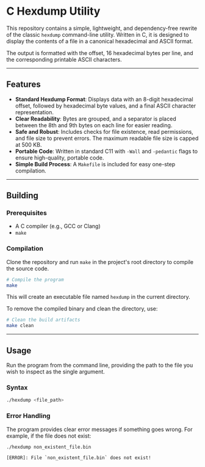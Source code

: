 # C Hexdump Utility

This repository contains a simple, lightweight, and dependency-free rewrite of the classic `hexdump` command-line utility. Written in C, it is designed to display the contents of a file in a canonical hexadecimal and ASCII format.

The output is formatted with the offset, 16 hexadecimal bytes per line, and the corresponding printable ASCII characters.

-----

## Features

  * **Standard Hexdump Format**: Displays data with an 8-digit hexadecimal offset, followed by hexadecimal byte values, and a final ASCII character representation.
  * **Clear Readability**: Bytes are grouped, and a separator is placed between the 8th and 9th bytes on each line for easier reading.
  * **Safe and Robust**: Includes checks for file existence, read permissions, and file size to prevent errors. The maximum readable file size is capped at 500 KB.
  * **Portable Code**: Written in standard C11 with `-Wall` and `-pedantic` flags to ensure high-quality, portable code.
  * **Simple Build Process**: A `Makefile` is included for easy one-step compilation.

-----

## Building

### Prerequisites

  * A C compiler (e.g., GCC or Clang)
  * `make`

### Compilation

Clone the repository and run `make` in the project's root directory to compile the source code.

```bash
# Compile the program
make
```

This will create an executable file named `hexdump` in the current directory.

To remove the compiled binary and clean the directory, use:

```bash
# Clean the build artifacts
make clean
```

-----

## Usage

Run the program from the command line, providing the path to the file you wish to inspect as the single argument.

### Syntax

```bash
./hexdump <file_path>
```

### Error Handling

The program provides clear error messages if something goes wrong. For example, if the file does not exist:

```bash
./hexdump non_existent_file.bin
```

```
[ERROR]: File `non_existent_file.bin` does not exist!
```
